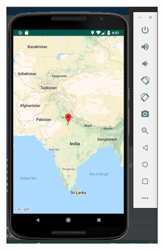 
![alt text](https://github.com/soumitya0/GPS/blob/master/GPS_4_AppDisplayMyCurrentLocation/output/1.PNG)<br>
